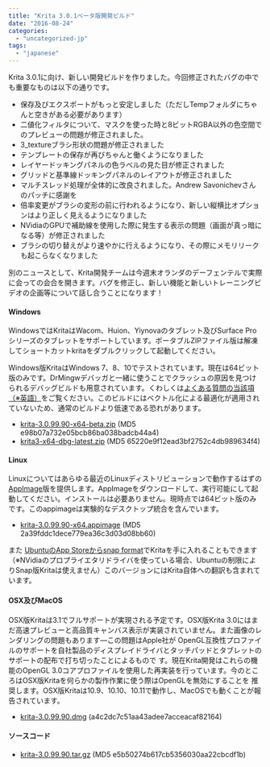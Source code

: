 ```yaml
---
title: "Krita 3.0.1ベータ版開発ビルド"
date: "2016-08-24"
categories: 
  - "uncategorized-jp"
tags: 
  - "japanese"
---
```


Krita 3.0.1に向け、新しい開発ビルドを作りました。今回修正されたバグの中でも重要なものは以下の通りです。

- 保存及びエクスポートがもっと安定しました（ただしTempフォルダにちゃんと空きがある必要があります）
- 二値化フィルタについて、マスクを使った時と8ビットRGBA以外の色空間でのプレビューの問題が修正されました。
- 3_textureブラシ形状の問題が修正されました
- テンプレートの保存が再びちゃんと働くようになりました
- レイヤードッキングパネルの色ラベルの見た目が修正されました
- グリッドと基準線ドッキングパネルのレイアウトが修正されました
- マルチスレッド処理が全体的に改良されました。Andrew Savonichevさんのパッチに感謝を
- 倍率変更がブラシの変形の前に行われるようになり、新しい縦横比オプションはより正しく見えるようになりました
- NVidiaのGPUで補助線を使用した際に発生する表示の問題（画面が真っ暗になる等）が修正されました
- ブラシの切り替えがより速やかに行えるようになり、その際にメモリリークも起こらなくなりました

別のニュースとして、Krita開発チームは今週末オランダのデーフェンテルで実際に会っての会合を開きます。バグを修正し、新しい機能と新しいトレーニングビデオの企画等について話し合うことになります！

#### Windows

WindowsではKritaはWacom、Huion、Yiynovaのタブレット及びSurface Proシリーズのタブレットをサポートしています。ポータブルZIPファイル版は解凍してショートカットkritaをダブルクリックして起動してください。

Windows版KritaはWindows 7、8、10でテストされています。現在は64ビット版のみです。DrMingwデバッガと一緒に使うことでクラッシュの原因を見つけられるデバッグビルドも用意されています。くわしくは[よくある質問の当該項（※英語）](https://docs.krita.org/KritaFAQ#How_can_I_produce_a_backtrace_on_Windows.3F)をご覧ください。このビルドにはベクトル化による最適化が適用されていないため、通常のビルドより低速である恐れがあります。

- [krita-3.0.99.90-x64-beta.zip](http://files.kde.org/krita/3/windows/devbuilds/krita-3.0.99.90-x64-beta.zip) (MD5 e98b07a732e05bcb86ba038badcb44a4)
- [krita3-x64-dbg-latest.zip](http://files.kde.org/krita/3/windows/debugbuilds/krita3-x64-dbg-latest.zip) (MD5 65220e9f12ead3bf2752c4db989634f4)

#### Linux

Linuxについてはあらゆる最近のLinuxディストリビューションで動作するはずの[AppImage](http://appimage.org/)版を提供します。AppImageをダウンロードして、実行可能にして起動してください。インストールは必要ありません。現時点では64ビット版のみです。このappimageは実験的なデスクトップ統合を含んでいます。

- [krita-3.0.99.90-x64.appimage](http://files.kde.org/krita/3/linux/devbuilds/krita-3.0.99.90-x64.appimage) (MD5 2a39fddc1dece779ea36c3d03d08bb60)

また [UbuntuのApp Storeからsnap format](https://uappexplorer.com/app/krita.krita)でKritaを手に入れることもできます（※NVidiaのプロプライエタリドライバを使っている場合、Ubuntuの制限によりSnap版Kritaは使えません）このバージョンにはKrita自体への翻訳も含まれています。

#### OSX及びMacOS

OSX版Kritaは3.1でフルサポートが実現される予定です。OSX版Krita 3.0にはまだ高速プレビューと高品質キャンバス表示が実装されていません。また画像のレンダリングの問題もあります―この問題はApple社が OpenGL互換性プロファイルのサポートを自社製品のディスプレイドライバとタッチパッドとタブレットのサポートの配布で打ち切ったことによるもので す。現在Krita開発はこれらの機能のOpenGL 3.0コアプロファイルを使用した再実装を行っています。今のところはOSX版Kritaを何らかの製作作業に使う際はOpenGLを無効にすることを 推奨します。OSX版Kritaは10.9、10.10、10.11で動作し、MacOSでも動くことが報告されています。

- [krita-3.0.99.90.dmg](http://files.kde.org/krita/3/osx/devbuilds/krita-3.0.99.90.dmg) (a4c2dc7c51aa43adee7acceacaf82164)

#### ソースコード

- [krita-3.0.99.90.tar.gz](http://files.kde.org/krita/3/source/krita-3.0.99.90.tar.gz) (MD5 e5b50274b617cb5356030aa22cbcdf1b)
